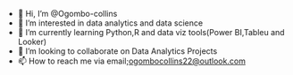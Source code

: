 - 👋 Hi, I’m @Ogombo-collins
- 👀 I’m interested in data analytics and data science
- 🌱 I’m currently learning Python,R and data viz tools(Power BI,Tableu and Looker)
- 💞️ I’m looking to collaborate on Data Analytics  Projects
- 📫 How to reach me via email;ogombocollins22@outlook.com

<!---
Ogombo-collins/Ogombo-collins is a ✨ special ✨ repository because its `README.md` (this file) appears on your GitHub profile.
You can click the Preview link to take a look at your changes.
--->
